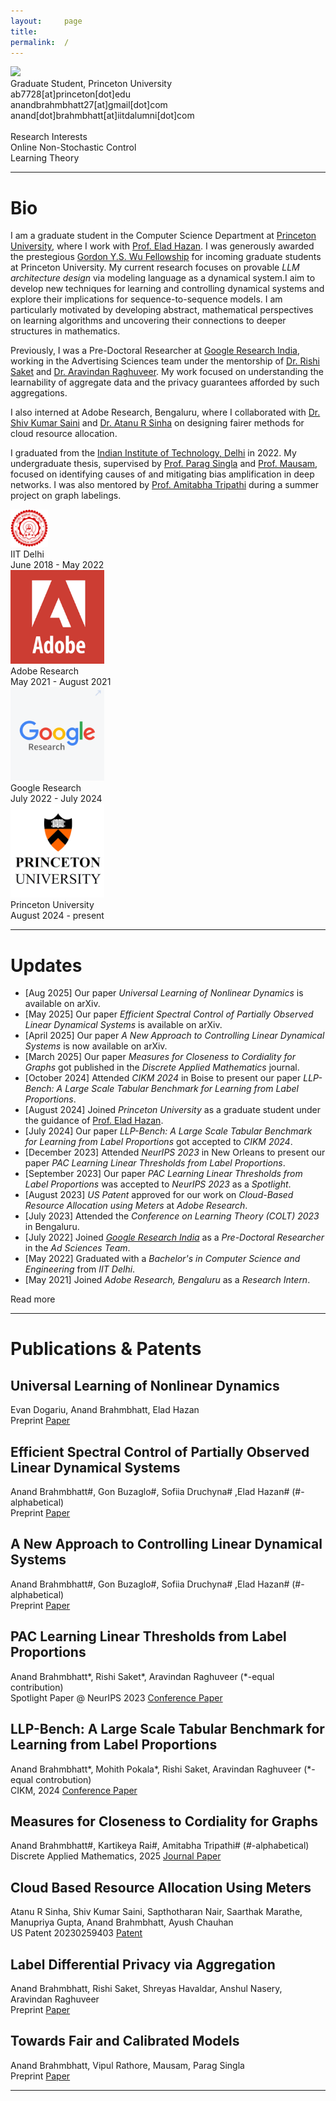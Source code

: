 ```yaml
---
layout:     page
title:
permalink:  /
---
```


<div class="row">
    <div class="col-sm-4 col-xs-8">
        <img src="/img/anand_img.jpg">
    </div>
    <div class="col-sm-6 col-xs-12" style="margin-bottom: 0;">
        Graduate Student, Princeton University<br>
        ab7728[at]princeton[dot]edu<br>
        anandbrahmbhatt27[at]gmail[dot]com<br>
        anand[dot]brahmbhatt[at]iitdalumni[dot]com
        <br>
        <br>
        Research Interests
        <br>
        Online Non-Stochastic Control
        <br>
        Learning Theory
    </div>
</div>
<hr>


<a name="/bio"></a>
# Bio

I am a graduate student in the Computer Science Department at [Princeton University](https://www.princeton.edu), where I work with [Prof. Elad Hazan](https://www.ehazan.com). I was generously awarded the prestegious [Gordon Y.S. Wu Fellowship](https://gradschool.princeton.edu/financial-support/fellowships/princeton-fellowships/gordon-wu-fellowship) for incoming graduate students at Princeton University. My current research focuses on provable *LLM architecture design* via modeling language as a dynamical system.I aim to develop new techniques for learning and controlling dynamical systems and explore their implications for sequence-to-sequence models. I am particularly motivated by developing abstract, mathematical perspectives on learning algorithms and uncovering their connections to deeper structures in mathematics.

Previously, I was a Pre-Doctoral Researcher at [Google Research India](https://research.google/locations/india/), working in the Advertising Sciences team under the mentorship of [Dr. Rishi Saket](https://research.google/people/107857/) and [Dr. Aravindan Raghuveer](https://research.google/people/107631/). My work focused on understanding the learnability of aggregate data and the privacy guarantees afforded by such aggregations.

I also interned at Adobe Research, Bengaluru, where I collaborated with [Dr. Shiv Kumar Saini](https://research.adobe.com/person/shiv-kumar-saini/) and [Dr. Atanu R Sinha](https://research.adobe.com/person/atanu-sinha/) on designing fairer methods for cloud resource allocation.

I graduated from the [Indian Institute of Technology, Delhi](https://home.iitd.ac.in/) in 2022. My undergraduate thesis, supervised by [Prof. Parag Singla](https://www.cse.iitd.ac.in/~parags/) and [Prof. Mausam](https://www.cse.iitd.ac.in/~mausam/), focused on identifying causes of and mitigating bias amplification in deep networks. I was also mentored by [Prof. Amitabha Tripathi](https://web.iitd.ac.in/~atripath/) during a summer project on graph labelings.


<div class="row" id="timeline-logos">
    <div class="col-lg-3">
        <div class="logo-wrap">
            <span class="helper"></span>
            <a href="https://home.iitd.ac.in/"><img style="width:60px;" src="/img/IITD_Logo.png"></a>
        </div>
        <div class="logo-desc">
            IIT Delhi<br>
            June 2018 - May 2022
        </div>
    </div>
    <div class="col-lg-3">
        <div class="logo-wrap">
            <span class="helper"></span>
            <a href="https://research.adobe.com/"><img style="width:150px;" src="/img/Adobe_logo.png"></a>
        </div>
        <div class="logo-desc">
            Adobe Research<br>
            May 2021 - August 2021
        </div>
    </div>
    <div class="col-lg-3">
        <div class="logo-wrap">
            <span class="helper"></span>
            <a href="//https://research.google/locations/india/"><img style="width:150px;" src="/img/Google_Research_logo.png"></a>
        </div>
        <div class="logo-desc">
            Google Research<br>
            July 2022 - July 2024
        </div>
    </div>
    <div class="col-lg-3">
        <div class="logo-wrap">
            <span class="helper"></span>
            <a href="https://www.princeton.edu"><img style="width:150px;" src="/img/6279702453c8a73e766a78ef.png"></a>
        </div>
        <div class="logo-desc">
            Princeton University<br>
            August 2024 - present
        </div>
    </div>
</div>

---

<a name="/news"></a>
# Updates

- [Aug 2025] Our paper *Universal Learning of Nonlinear Dynamics* is available on arXiv.
- [May 2025] Our paper *Efficient Spectral Control of Partially Observed Linear Dynamical Systems* is available on arXiv.
- [April 2025] Our paper *A New Approach to Controlling Linear Dynamical Systems* is now available on arXiv.
- [March 2025] Our paper *Measures for Closeness to Cordiality for Graphs* got published in the *Discrete Applied Mathematics* journal.
- [October 2024] Attended *CIKM 2024* in Boise to present our paper *LLP-Bench: A Large Scale Tabular Benchmark for Learning from Label Proportions*.
- [August 2024] Joined *Princeton University* as a graduate student under the guidance of [Prof. Elad Hazan](https://www.ehazan.com).
- [July 2024] Our paper *LLP-Bench: A Large Scale Tabular Benchmark for Learning from Label Proportions* got accepted to *CIKM 2024*.
- [December 2023] Attended *NeurIPS 2023* in New Orleans to present our paper *PAC Learning Linear Thresholds from Label Proportions*.
- [September 2023] Our paper *PAC Learning Linear Thresholds from Label Proportions* was accepted to *NeurIPS 2023* as a *Spotlight*.
- [August 2023] *US Patent* approved for our work on *Cloud-Based Resource Allocation using Meters* at *Adobe Research*.
- [July 2023] Attended the *Conference on Learning Theory (COLT) 2023* in Bengaluru.
- [July 2022] Joined [*Google Research India*](https://research.google/locations/india/) as a *Pre-Doctoral Researcher* in the *Ad Sciences Team*.
- [May 2022] Graduated with a *Bachelor's in Computer Science and Engineering* from *IIT Delhi*.
- [May 2021] Joined *Adobe Research, Bengaluru* as a *Research Intern*.


<div id="read-more-button">
    <a nohref>Read more</a>
</div>

<hr>


<a name="/publications"></a>
# Publications & Patents

<a name="/youdescribe-descriptions-1"></a>
<h2 class="pubt">Universal Learning of Nonlinear Dynamics</h2>
<p class="pubd">
    <span class="authors"> Evan Dogariu, Anand Brahmbhatt, Elad Hazan </span> <br>
    <span class="conf">Preprint</span> <span class="links">
        <a target="_blank" href="https://arxiv.org/abs/2508.11990">Paper</a>
    </span>
</p>
<!-- <img src="/img/aamas.png"> -->
<!-- <hr> -->

<a name="/youdescribe-descriptions-1"></a>
<h2 class="pubt">Efficient Spectral Control of Partially Observed Linear Dynamical Systems</h2>
<p class="pubd">
    <span class="authors">Anand Brahmbhatt#, Gon Buzaglo#, Sofiia Druchyna# ,Elad Hazan# (#-alphabetical) </span> <br>
    <span class="conf">Preprint</span> <span class="links">
        <a target="_blank" href="https://arxiv.org/abs/2505.20943">Paper</a>
    </span>
</p>
<!-- <img src="/img/aamas.png"> -->
<!-- <hr> -->

<a name="/youdescribe-descriptions-1"></a>
<h2 class="pubt">A New Approach to Controlling Linear Dynamical Systems</h2>
<p class="pubd">
    <span class="authors">Anand Brahmbhatt#, Gon Buzaglo#, Sofiia Druchyna# ,Elad Hazan# (#-alphabetical) </span> <br>
    <span class="conf">Preprint</span> <span class="links">
        <a target="_blank" href="https://arxiv.org/abs/2504.03952">Paper</a>
    </span>
</p>
<!-- <img src="/img/aamas.png"> -->
<!-- <hr> -->

<a name="/youdescribe-descriptions-1"></a>
<h2 class="pubt">PAC Learning Linear Thresholds from Label Proportions</h2>
<p class="pubd">
    <span class="authors">Anand Brahmbhatt*, Rishi Saket*, Aravindan Raghuveer (*-equal contribution) </span> <br>
    <span class="conf">Spotlight Paper @ NeurIPS 2023</span> <span class="links">
        <a target="_blank" href="https://proceedings.neurips.cc/paper_files/paper/2023/file/d1d3cdc9e28b0c67b9df90fca4d1c1b3-Paper-Conference.pdf">Conference Paper</a>
    </span>
</p>
<!-- <img src="/img/aamas.png"> -->
<!-- <hr> -->

<a name="/youdescribe-descriptions-1"></a>
<h2 class="pubt">LLP-Bench: A Large Scale Tabular Benchmark for Learning from Label Proportions</h2>
<p class="pubd">
    <span class="authors">Anand Brahmbhatt*, Mohith Pokala*, Rishi Saket, Aravindan Raghuveer (*-equal controbution)</span><br> 
    <span class="conf">CIKM, 2024</span>  <span class="links">
        <a target="_blank" href="https://dl.acm.org/doi/10.1145/3627673.3680032">Conference Paper</a>
    </span>
</p>
<!-- <img src="/img/aamas.png"> -->
<!-- <hr> -->

<a name="/youdescribe-descriptions-1"></a>
<h2 class="pubt">Measures for Closeness to Cordiality for Graphs</h2>
<p class="pubd">
    <span class="authors">Anand Brahmbhatt#, Kartikeya Rai#, Amitabha Tripathi# (#-alphabetical)</span><br> 
    <span class="conf">Discrete Applied Mathematics, 2025</span>  <span class="links">
        <a target="_blank" href="https://www.sciencedirect.com/science/article/abs/pii/S0166218X25001362?via%3Dihub">Journal Paper</a>
    </span>
</p>
<!-- <img src="/img/aamas.png"> -->
<!-- <hr> -->

<a name="/youdescribe-descriptions-1"></a>
<h2 class="pubt">Cloud Based Resource Allocation Using Meters</h2>
<p class="pubd">
    <span class="authors">Atanu R Sinha, Shiv Kumar Saini, Sapthotharan Nair, Saarthak Marathe,
Manupriya Gupta, Anand Brahmbhatt, Ayush Chauhan</span><br> 
    <span class="conf">US Patent 20230259403</span>  <span class="links">
        <a target="_blank" href="https://image-ppubs.uspto.gov/dirsearch-public/print/downloadPdf/20230259403">Patent</a>
    </span>
</p>
<!-- <img src="/img/aamas.png"> -->
<!-- <hr> -->

<a name="/youdescribe-descriptions-1"></a>
<h2 class="pubt">Label Differential Privacy via Aggregation</h2>
<p class="pubd">
    <span class="authors">Anand Brahmbhatt, Rishi Saket, Shreyas Havaldar, Anshul Nasery, Aravindan Raghuveer</span><br> 
    <span class="conf">Preprint</span>  <span class="links">
        <a target="_blank" href="https://arxiv.org/abs/2310.10092">Paper</a>
    </span>
</p>
<!-- <img src="/img/aamas.png"> -->
<!-- <hr> -->

<a name="/youdescribe-descriptions-1"></a>
<h2 class="pubt">Towards Fair and Calibrated Models</h2>
<p class="pubd">
    <span class="authors">Anand Brahmbhatt, Vipul Rathore, Mausam, Parag Singla</span><br> 
    <span class="conf">Preprint</span>  <span class="links">
        <a target="_blank" href="https://arxiv.org/abs/2310.10399">Paper</a>
    </span>
</p>
<!-- <img src="/img/aamas.png"> -->
<!-- <hr> -->

<script src="/js/jquery.min.js"></script>
<script type="text/javascript">
    $('ul:gt(0) li:gt(6)').hide();
    $('#read-more-button > a').click(function() {
        $('ul:gt(0) li:gt(6)').show();
        $('#read-more-button').hide();
    });
</script>

---
